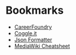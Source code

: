 # Bookmarks

* [CareerFoundry](https://careerfoundry.com/)
* [Coggle.it](https://coggle.it/)
* [Json Formatter](https://jsonformatter.org/json-pretty-print)
* [MediaWiki Cheatsheet](https://www.mediawiki.org/wiki/Cheatsheet)